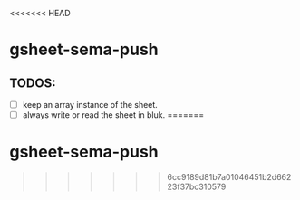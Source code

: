 <<<<<<< HEAD
# gsheet-sema-push

## TODOS:
- [ ] keep an array instance of the sheet.
- [ ] always write or read the sheet in bluk.
=======
# gsheet-sema-push
>>>>>>> 6cc9189d81b7a01046451b2d66223f37bc310579
